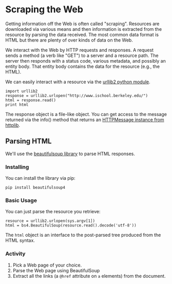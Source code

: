 # Scraping the Web #

Getting information off the Web is often called "scraping".  Resources are downloaded via various means and then information is extracted from the 
resource by parsing the data received.  The most common data format is HTML but there are plenty of over kinds of data on the Web.

We interact with the Web by HTTP requests and responses.  A request sends a method (a verb like "GET") to a server and a resource path.  The server then responds
with a status code, various metadata, and possibly an entity body.  That entity body contains the data for the resource (e.g., the HTML).

We can easily interact with a resource via the [urllib2 python module](https://docs.python.org/2/howto/urllib2.html).

    import urllib2
    response = urllib2.urlopen("http://www.ischool.berkeley.edu/")
    html = response.read()
    print html

The response object is a file-like object.  You can get access to the message returned via the info() method that returns an [HTTPMessage instance from httplib](https://docs.python.org/2/library/httplib.html).


## Parsing HTML ## 

We'll use the [beautifulsoup library](http://www.crummy.com/software/BeautifulSoup/) to parse HTML responses.

### Installing ###

You can install the library via pip:

    pip install beautifulsoup4
    
### Basic Usage ###

You can just parse the resource you retrieve:

    resource = urllib2.urlopen(sys.argv[1])
    html = bs4.BeautifulSoup(resource.read().decode('utf-8'))
    
The `html` object is an interface to the post-parsed tree produced from the HTML syntax.

### Activity ###

   1. Pick a Web page of your choice.
   2. Parse the Web page using BeautifulSoup
   3. Extract all the links (a `@href` attribute on `a` elements) from the document.
   
   